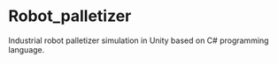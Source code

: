 # Robot_palletizer
Industrial robot palletizer simulation in Unity based on C# programming language.

